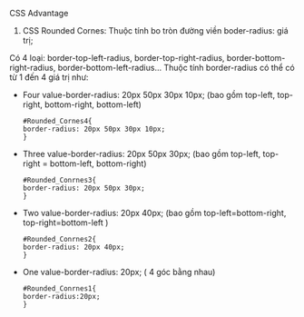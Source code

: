CSS Advantage
1. CSS Rounded Cornes: Thuộc tính bo tròn đường viền
boder-radius: giá trị;

Có 4 loại: border-top-left-radius, border-top-right-radius, border-bottom-right-radius, border-bottom-left-radius...
Thuộc tính border-radius có thể có từ 1 đến 4 giá trị như:

- Four value-border-radius: 20px 50px 30px 10px;
    (bao gồm top-left, top-right, bottom-right, bottom-left)

    ```
    #Rounded_Cornes4{
    border-radius: 20px 50px 30px 10px;
    }
    ```

- Three value-border-radius: 20px 50px 30px;
    (bao gồm top-left, top-right = bottom-left, bottom-right) 

    ```
    #Rounded_Conrnes3{
    border-radius: 20px 50px 30px;
    }
    ```

 - Two value-border-radius: 20px 40px;
    (bao gồm top-left=bottom-right, top-right=bottom-left )

    ```
    #Rounded_Conrnes2{
    border-radius: 20px 40px;
    }
    ```

 - One value-border-radius: 20px;
    ( 4 góc bằng nhau)

    ```
    #Rounded_Conrnes1{
    border-radius:20px;
    }
    ```